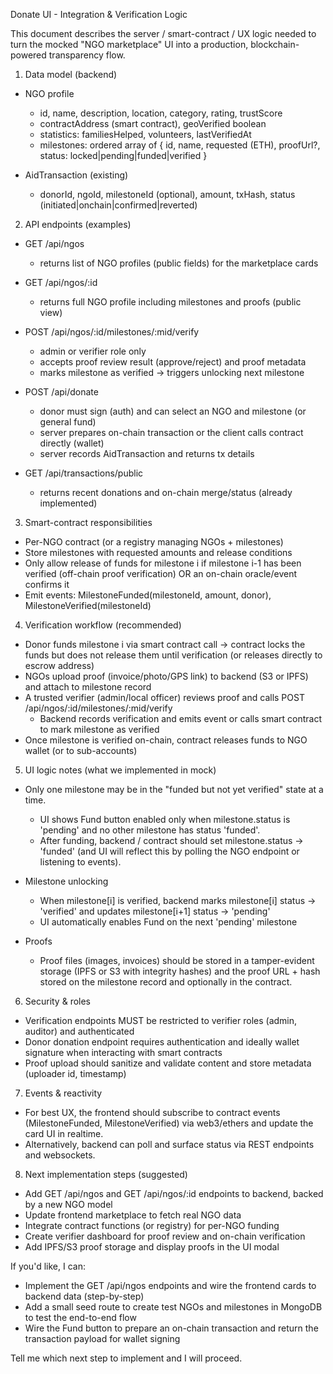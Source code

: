 Donate UI - Integration & Verification Logic

This document describes the server / smart-contract / UX logic needed to turn the mocked "NGO marketplace" UI into a production, blockchain-powered transparency flow.

1) Data model (backend)
- NGO profile
  - id, name, description, location, category, rating, trustScore
  - contractAddress (smart contract), geoVerified boolean
  - statistics: familiesHelped, volunteers, lastVerifiedAt
  - milestones: ordered array of { id, name, requested (ETH), proofUrl?, status: locked|pending|funded|verified }

- AidTransaction (existing)
  - donorId, ngoId, milestoneId (optional), amount, txHash, status (initiated|onchain|confirmed|reverted)

2) API endpoints (examples)
- GET /api/ngos
  - returns list of NGO profiles (public fields) for the marketplace cards

- GET /api/ngos/:id
  - returns full NGO profile including milestones and proofs (public view)

- POST /api/ngos/:id/milestones/:mid/verify
  - admin or verifier role only
  - accepts proof review result (approve/reject) and proof metadata
  - marks milestone as verified -> triggers unlocking next milestone

- POST /api/donate
  - donor must sign (auth) and can select an NGO and milestone (or general fund)
  - server prepares on-chain transaction or the client calls contract directly (wallet)
  - server records AidTransaction and returns tx details

- GET /api/transactions/public
  - returns recent donations and on-chain merge/status (already implemented)

3) Smart-contract responsibilities
- Per-NGO contract (or a registry managing NGOs + milestones)
- Store milestones with requested amounts and release conditions
- Only allow release of funds for milestone i if milestone i-1 has been verified (off-chain proof verification) OR an on-chain oracle/event confirms it
- Emit events: MilestoneFunded(milestoneId, amount, donor), MilestoneVerified(milestoneId)

4) Verification workflow (recommended)
- Donor funds milestone i via smart contract call -> contract locks the funds but does not release them until verification (or releases directly to escrow address)
- NGOs upload proof (invoice/photo/GPS link) to backend (S3 or IPFS) and attach to milestone record
- A trusted verifier (admin/local officer) reviews proof and calls POST /api/ngos/:id/milestones/:mid/verify
  - Backend records verification and emits event or calls smart contract to mark milestone as verified
- Once milestone is verified on-chain, contract releases funds to NGO wallet (or to sub-accounts)

5) UI logic notes (what we implemented in mock)
- Only one milestone may be in the "funded but not yet verified" state at a time.
  - UI shows Fund button enabled only when milestone.status is 'pending' and no other milestone has status 'funded'.
  - After funding, backend / contract should set milestone.status -> 'funded' (and UI will reflect this by polling the NGO endpoint or listening to events).

- Milestone unlocking
  - When milestone[i] is verified, backend marks milestone[i] status -> 'verified' and updates milestone[i+1] status -> 'pending'
  - UI automatically enables Fund on the next 'pending' milestone

- Proofs
  - Proof files (images, invoices) should be stored in a tamper-evident storage (IPFS or S3 with integrity hashes) and the proof URL + hash stored on the milestone record and optionally in the contract.

6) Security & roles
- Verification endpoints MUST be restricted to verifier roles (admin, auditor) and authenticated
- Donor donation endpoint requires authentication and ideally wallet signature when interacting with smart contracts
- Proof upload should sanitize and validate content and store metadata (uploader id, timestamp)

7) Events & reactivity
- For best UX, the frontend should subscribe to contract events (MilestoneFunded, MilestoneVerified) via web3/ethers and update the card UI in realtime.
- Alternatively, backend can poll and surface status via REST endpoints and websockets.

8) Next implementation steps (suggested)
- Add GET /api/ngos and GET /api/ngos/:id endpoints to backend, backed by a new NGO model
- Update frontend marketplace to fetch real NGO data
- Integrate contract functions (or registry) for per-NGO funding
- Create verifier dashboard for proof review and on-chain verification
- Add IPFS/S3 proof storage and display proofs in the UI modal

If you'd like, I can:
- Implement the GET /api/ngos endpoints and wire the frontend cards to backend data (step-by-step)
- Add a small seed route to create test NGOs and milestones in MongoDB to test the end-to-end flow
- Wire the Fund button to prepare an on-chain transaction and return the transaction payload for wallet signing

Tell me which next step to implement and I will proceed.
